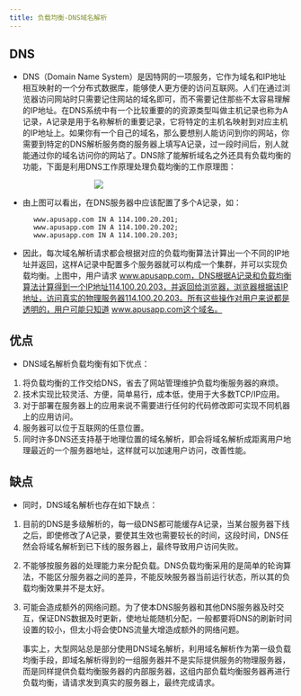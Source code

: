 ```yaml
---
title: 负载均衡-DNS域名解析
---
```

## DNS
- DNS（Domain Name System）是因特网的一项服务，它作为域名和IP地址相互映射的一个分布式数据库，能够使人更方便的访问互联网。人们在通过浏览器访问网站时只需要记住网站的域名即可，而不需要记住那些不太容易理解的IP地址。在DNS系统中有一个比较重要的的资源类型叫做主机记录也称为A记录，A记录是用于名称解析的重要记录，它将特定的主机名映射到对应主机的IP地址上。如果你有一个自己的域名，那么要想别人能访问到你的网站，你需要到特定的DNS解析服务商的服务器上填写A记录，过一段时间后，别人就能通过你的域名访问你的网站了。DNS除了能解析域名之外还具有负载均衡的功能，下面是利用DNS工作原理处理负载均衡的工作原理图：

<div style="padding-left:30%"><img src="../../../images/balance/nds.png" style="max-width:500px;"></div>

- 由上图可以看出，在DNS服务器中应该配置了多个A记录，如：
```
      www.apusapp.com IN A 114.100.20.201;
      www.apusapp.com IN A 114.100.20.202;
      www.apusapp.com IN A 114.100.20.203;
```
- 因此，每次域名解析请求都会根据对应的负载均衡算法计算出一个不同的IP地址并返回，这样A记录中配置多个服务器就可以构成一个集群，并可以实现负载均衡。上图中，用户请求 www.apusapp.com，DNS根据A记录和负载均衡算法计算得到一个IP地址114.100.20.203，并返回给浏览器，浏览器根据该IP地址，访问真实的物理服务器114.100.20.203。所有这些操作对用户来说都是透明的，用户可能只知道 www.apusapp.com这个域名。

## 优点
- DNS域名解析负载均衡有如下优点：
1. 将负载均衡的工作交给DNS，省去了网站管理维护负载均衡服务器的麻烦。
2. 技术实现比较灵活、方便，简单易行，成本低，使用于大多数TCP/IP应用。
3. 对于部署在服务器上的应用来说不需要进行任何的代码修改即可实现不同机器上的应用访问。
3. 服务器可以位于互联网的任意位置。
4. 同时许多DNS还支持基于地理位置的域名解析，即会将域名解析成距离用户地理最近的一个服务器地址，这样就可以加速用户访问，改善性能。

## 缺点
- 同时，DNS域名解析也存在如下缺点：
1. 目前的DNS是多级解析的，每一级DNS都可能缓存A记录，当某台服务器下线之后，即使修改了A记录，要使其生效也需要较长的时间，这段时间，DNS任然会将域名解析到已下线的服务器上，最终导致用户访问失败。
2. 不能够按服务器的处理能力来分配负载。DNS负载均衡采用的是简单的轮询算法，不能区分服务器之间的差异，不能反映服务器当前运行状态，所以其的负载均衡效果并不是太好。
3. 可能会造成额外的网络问题。为了使本DNS服务器和其他DNS服务器及时交互，保证DNS数据及时更新，使地址能随机分配，一般都要将DNS的刷新时间设置的较小，但太小将会使DNS流量大增造成额外的网络问题。

    事实上，大型网站总是部分使用DNS域名解析，利用域名解析作为第一级负载均衡手段，即域名解析得到的一组服务器并不是实际提供服务的物理服务器，而是同样提供负载均衡服务器的内部服务器，这组内部负载均衡服务器再进行负载均衡，请请求发到真实的服务器上，最终完成请求。